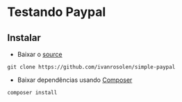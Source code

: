 # Testando Paypal

## Instalar

- Baixar o [source](https://github.com/ivanrosolen/simple-paypal)
```shell
git clone https://github.com/ivanrosolen/simple-paypal
```
- Baixar dependências usando [Composer](https://getcomposer.org)
```shell
composer install
```